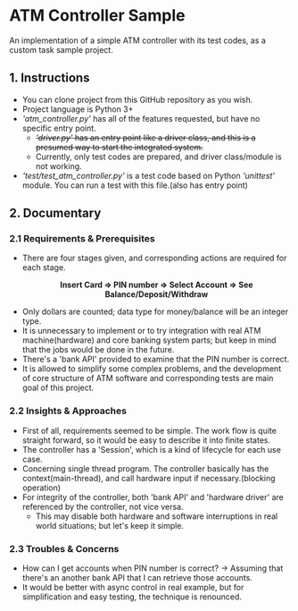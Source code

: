 # ATM Controller Sample
An implementation of a simple ATM controller with its test codes, as a custom task sample project.

## 1. Instructions
* You can clone project from this GitHub repository as you wish.
* Project language is Python 3+ 
* <i>'atm_controller.py'</i> has all of the features requested, but have no specific entry point.
    * <del><i>'driver.py'</i> has an entry point like a driver class, and this is a presumed way to start the integrated system.</del>
    * Currently, only test codes are prepared, and driver class/module is not working.
* <i>'test/test_atm_controller.py'</i> is a test code based on Python <i>'unittest'</i> module. You can run a test with this file.(also has entry point)

## 2. Documentary
### 2.1 Requirements & Prerequisites
* There are four stages given, and corresponding actions are required for each stage. <p style="text-align: center; ">
<b>Insert Card => PIN number => Select Account => See Balance/Deposit/Withdraw</b></p>
* Only dollars are counted; data type for money/balance will be an integer type.
* It is unnecessary to implement or to try integration with real ATM machine(hardware) and core banking system parts;
but keep in mind that the jobs would be done in the future. 
* There's a 'bank API' provided to examine that the PIN number is correct.
* It is allowed to simplify some complex problems, and the development of core structure of ATM software and corresponding tests are main goal of this project.   

### 2.2 Insights & Approaches
* First of all, requirements seemed to be simple. The work flow is quite straight forward, so it would be easy to describe it into finite states.
* The controller has a 'Session', which is a kind of lifecycle for each use case.
* Concerning single thread program. The controller basically has the context(main-thread), and call hardware input if necessary.(blocking operation)
* For integrity of the controller, both 'bank API' and 'hardware driver' are referenced by the controller, not vice versa.
    * This may disable both hardware and software interruptions in real world situations; but let's keep it simple.

### 2.3 Troubles & Concerns
* How can I get accounts when PIN number is correct? -> Assuming that there's an another bank API that I can retrieve those accounts.
* It would be better with async control in real example, but for simplification and easy testing, the technique is renounced.
